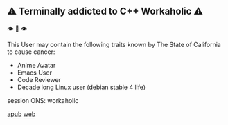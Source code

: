 
## :warning: Terminally addicted to C++ Workaholic :warning:

:eye: :lips: :eye: 

This User may contain the following traits known by The State of California to cause cancer:

* Anime Avatar
* Emacs User
* Code Reviewer
* Decade long Linux user (debian stable 4 life)


session ONS: workaholic

<a href="https://federated.fun/jeff" rel="me">apub</a>
<a href="https://lokinet.io/" rel="me">web</a>
